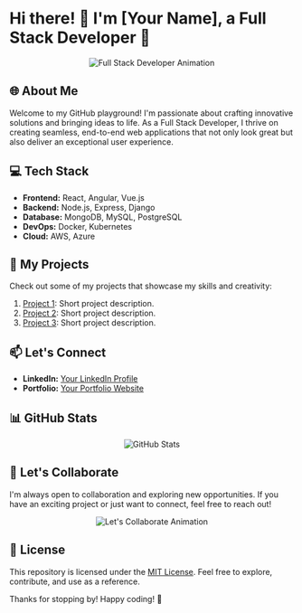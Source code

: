 # Hi there! 👋 I'm [Your Name], a Full Stack Developer 🚀

<p align="center">
  <img src="https://your-gif-url-here" alt="Full Stack Developer Animation">
</p>

## 🌐 About Me

Welcome to my GitHub playground! I'm passionate about crafting innovative solutions and bringing ideas to life. As a Full Stack Developer, I thrive on creating seamless, end-to-end web applications that not only look great but also deliver an exceptional user experience.

## 💻 Tech Stack

- **Frontend:** React, Angular, Vue.js
- **Backend:** Node.js, Express, Django
- **Database:** MongoDB, MySQL, PostgreSQL
- **DevOps:** Docker, Kubernetes
- **Cloud:** AWS, Azure

## 🚀 My Projects

Check out some of my projects that showcase my skills and creativity:

1. [Project 1](link-to-project-1): Short project description.
2. [Project 2](link-to-project-2): Short project description.
3. [Project 3](link-to-project-3): Short project description.

## 📫 Let's Connect

- **LinkedIn:** [Your LinkedIn Profile](link-to-linkedin)
- **Portfolio:** [Your Portfolio Website](link-to-portfolio)

## 📊 GitHub Stats

<p align="center">
  <img src="https://github-readme-stats.vercel.app/api?username=your-username&show_icons=true&theme=radical" alt="GitHub Stats">
</p>

## 🎉 Let's Collaborate

I'm always open to collaboration and exploring new opportunities. If you have an exciting project or just want to connect, feel free to reach out!

<p align="center">
  <img src="https://your-gif-url-here" alt="Let's Collaborate Animation">
</p>

## 📜 License

This repository is licensed under the [MIT License](LICENSE.md). Feel free to explore, contribute, and use as a reference.

Thanks for stopping by! Happy coding! 🚀


<!---
ridzRUSH/ridzRUSH is a ✨ special ✨ repository because its `README.md` (this file) appears on your GitHub profile.
You can click the Preview link to take a look at your changes.
--->
